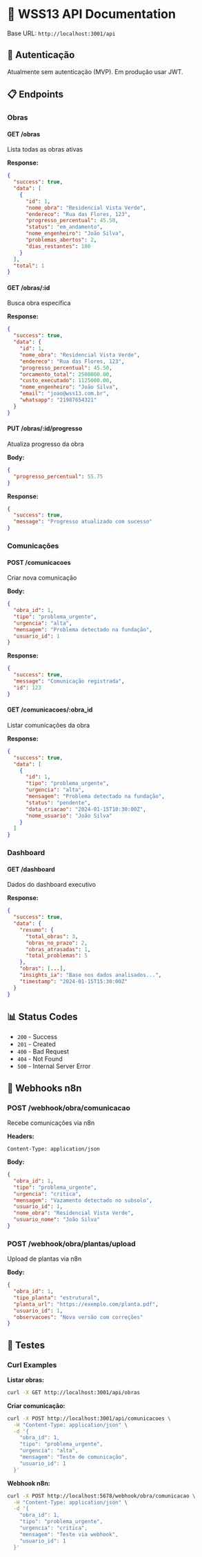 # 📡 WSS13 API Documentation

Base URL: `http://localhost:3001/api`

## 🔐 Autenticação

Atualmente sem autenticação (MVP). Em produção usar JWT.

## 📋 Endpoints

### Obras

#### GET /obras
Lista todas as obras ativas

**Response:**
```json
{
  "success": true,
  "data": [
    {
      "id": 1,
      "nome_obra": "Residencial Vista Verde",
      "endereco": "Rua das Flores, 123",
      "progresso_percentual": 45.50,
      "status": "em_andamento",
      "nome_engenheiro": "João Silva",
      "problemas_abertos": 2,
      "dias_restantes": 180
    }
  ],
  "total": 1
}
```

#### GET /obras/:id
Busca obra específica

**Response:**
```json
{
  "success": true,
  "data": {
    "id": 1,
    "nome_obra": "Residencial Vista Verde",
    "endereco": "Rua das Flores, 123",
    "progresso_percentual": 45.50,
    "orcamento_total": 2500000.00,
    "custo_executado": 1125000.00,
    "nome_engenheiro": "João Silva",
    "email": "joao@wss13.com.br",
    "whatsapp": "21987654321"
  }
}
```

#### PUT /obras/:id/progresso
Atualiza progresso da obra

**Body:**
```json
{
  "progresso_percentual": 55.75
}
```

**Response:**
```json
{
  "success": true,
  "message": "Progresso atualizado com sucesso"
}
```

### Comunicações

#### POST /comunicacoes
Criar nova comunicação

**Body:**
```json
{
  "obra_id": 1,
  "tipo": "problema_urgente",
  "urgencia": "alta",
  "mensagem": "Problema detectado na fundação",
  "usuario_id": 1
}
```

**Response:**
```json
{
  "success": true,
  "message": "Comunicação registrada",
  "id": 123
}
```

#### GET /comunicacoes/:obra_id
Listar comunicações da obra

**Response:**
```json
{
  "success": true,
  "data": [
    {
      "id": 1,
      "tipo": "problema_urgente",
      "urgencia": "alta",
      "mensagem": "Problema detectado na fundação",
      "status": "pendente",
      "data_criacao": "2024-01-15T10:30:00Z",
      "nome_usuario": "João Silva"
    }
  ]
}
```

### Dashboard

#### GET /dashboard
Dados do dashboard executivo

**Response:**
```json
{
  "success": true,
  "data": {
    "resumo": {
      "total_obras": 3,
      "obras_no_prazo": 2,
      "obras_atrasadas": 1,
      "total_problemas": 5
    },
    "obras": [...],
    "insights_ia": "Base nos dados analisados...",
    "timestamp": "2024-01-15T15:30:00Z"
  }
}
```

## 📊 Status Codes

- `200` - Success
- `201` - Created
- `400` - Bad Request
- `404` - Not Found
- `500` - Internal Server Error

## 🔗 Webhooks n8n

### POST /webhook/obra/comunicacao
Recebe comunicações via n8n

**Headers:**
```
Content-Type: application/json
```

**Body:**
```json
{
  "obra_id": 1,
  "tipo": "problema_urgente",
  "urgencia": "critica",
  "mensagem": "Vazamento detectado no subsolo",
  "usuario_id": 1,
  "nome_obra": "Residencial Vista Verde",
  "usuario_nome": "João Silva"
}
```

### POST /webhook/obra/plantas/upload
Upload de plantas via n8n

**Body:**
```json
{
  "obra_id": 1,
  "tipo_planta": "estrutural",
  "planta_url": "https://exemplo.com/planta.pdf",
  "usuario_id": 1,
  "observacoes": "Nova versão com correções"
}
```

## 🧪 Testes

### Curl Examples

**Listar obras:**
```bash
curl -X GET http://localhost:3001/api/obras
```

**Criar comunicação:**
```bash
curl -X POST http://localhost:3001/api/comunicacoes \
  -H "Content-Type: application/json" \
  -d '{
    "obra_id": 1,
    "tipo": "problema_urgente",
    "urgencia": "alta",
    "mensagem": "Teste de comunicação",
    "usuario_id": 1
  }'
```

**Webhook n8n:**
```bash
curl -X POST http://localhost:5678/webhook/obra/comunicacao \
  -H "Content-Type: application/json" \
  -d '{
    "obra_id": 1,
    "tipo": "problema_urgente",
    "urgencia": "critica",
    "mensagem": "Teste via webhook",
    "usuario_id": 1
  }'
```
